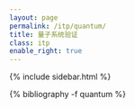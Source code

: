```yaml
---
layout: page
permalink: /itp/quantum/
title: 量子系统验证
class: itp
enable_right: true
---
```

{% include sidebar.html %}

<div class="publications">
{% bibliography -f quantum %}
</div>